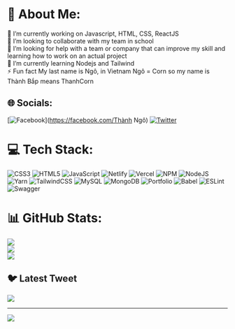 # 💫 About Me:
🔭 I’m currently working on Javascript, HTML, CSS, ReactJS<br>👯 I’m looking to collaborate with my team in school<br>🤝 I’m looking for help with a team or company that can improve my skill and learning how to work on an actual project<br>🌱 I’m currently learning Nodejs and Tailwind<br>⚡ Fun fact My last name is Ngô, in Vietnam Ngô = Corn so my name is Thành Bắp means ThanhCorn


## 🌐 Socials:
[![Facebook](https://img.shields.io/badge/Facebook-%231877F2.svg?logo=Facebook&logoColor=white)](https://facebook.com/Thành Ngô) [![Twitter](https://img.shields.io/badge/Twitter-%231DA1F2.svg?logo=Twitter&logoColor=white)](https://twitter.com/thanhcorn2000) 

# 💻 Tech Stack:
![CSS3](https://img.shields.io/badge/css3-%231572B6.svg?style=for-the-badge&logo=css3&logoColor=white) ![HTML5](https://img.shields.io/badge/html5-%23E34F26.svg?style=for-the-badge&logo=html5&logoColor=white) ![JavaScript](https://img.shields.io/badge/javascript-%23323330.svg?style=for-the-badge&logo=javascript&logoColor=%23F7DF1E) ![Netlify](https://img.shields.io/badge/netlify-%23000000.svg?style=for-the-badge&logo=netlify&logoColor=#00C7B7) ![Vercel](https://img.shields.io/badge/vercel-%23000000.svg?style=for-the-badge&logo=vercel&logoColor=white) ![NPM](https://img.shields.io/badge/NPM-%23000000.svg?style=for-the-badge&logo=npm&logoColor=white) ![NodeJS](https://img.shields.io/badge/node.js-6DA55F?style=for-the-badge&logo=node.js&logoColor=white) ![Yarn](https://img.shields.io/badge/yarn-%232C8EBB.svg?style=for-the-badge&logo=yarn&logoColor=white) ![TailwindCSS](https://img.shields.io/badge/tailwindcss-%2338B2AC.svg?style=for-the-badge&logo=tailwind-css&logoColor=white) ![MySQL](https://img.shields.io/badge/mysql-%2300f.svg?style=for-the-badge&logo=mysql&logoColor=white) ![MongoDB](https://img.shields.io/badge/MongoDB-%234ea94b.svg?style=for-the-badge&logo=mongodb&logoColor=white) ![Portfolio](https://img.shields.io/badge/Portfolio-%23000000.svg?style=for-the-badge&logo=firefox&logoColor=#FF7139) ![Babel](https://img.shields.io/badge/Babel-F9DC3e?style=for-the-badge&logo=babel&logoColor=black) ![ESLint](https://img.shields.io/badge/ESLint-4B3263?style=for-the-badge&logo=eslint&logoColor=white) ![Swagger](https://img.shields.io/badge/-Swagger-%23Clojure?style=for-the-badge&logo=swagger&logoColor=white)
# 📊 GitHub Stats:
![](https://github-readme-stats.vercel.app/api?username=ThanhCorn&theme=blueberry&hide_border=false&include_all_commits=true&count_private=true)<br/>
![](https://github-readme-streak-stats.herokuapp.com/?user=ThanhCorn&theme=blueberry&hide_border=false)<br/>
![](https://github-readme-stats.vercel.app/api/top-langs/?username=ThanhCorn&theme=blueberry&hide_border=false&include_all_commits=true&count_private=true&layout=compact)

## 🐦 Latest Tweet
[![](https://gtce.itsvg.in/api?username=thanhcorn2000)](https://github.com/VishwaGauravIn/github-twitter-card-embed)

---
[![](https://visitcount.itsvg.in/api?id=ThanhCorn&icon=0&color=0)](https://visitcount.itsvg.in)

<!-- Proudly created with GPRM ( https://gprm.itsvg.in ) -->
